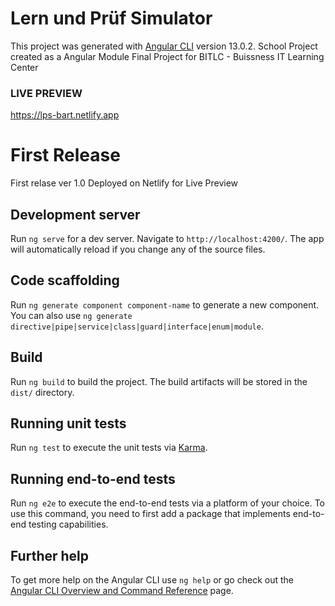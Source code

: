 
# Lern und Prüf Simulator 
This project was generated with [Angular CLI](https://github.com/angular/angular-cli) version 13.0.2.
School Project created as a Angular Module Final Project for BITLC - Buissness IT Learning Center  
### LIVE PREVIEW 
https://lps-bart.netlify.app
# First Release 
First relase ver 1.0 
Deployed on Netlify for Live Preview 

## Development server

Run `ng serve` for a dev server. Navigate to `http://localhost:4200/`. The app will automatically reload if you change any of the source files.

## Code scaffolding

Run `ng generate component component-name` to generate a new component. You can also use `ng generate directive|pipe|service|class|guard|interface|enum|module`.

## Build

Run `ng build` to build the project. The build artifacts will be stored in the `dist/` directory.

## Running unit tests

Run `ng test` to execute the unit tests via [Karma](https://karma-runner.github.io).

## Running end-to-end tests

Run `ng e2e` to execute the end-to-end tests via a platform of your choice. To use this command, you need to first add a package that implements end-to-end testing capabilities.

## Further help

To get more help on the Angular CLI use `ng help` or go check out the [Angular CLI Overview and Command Reference](https://angular.io/cli) page.
